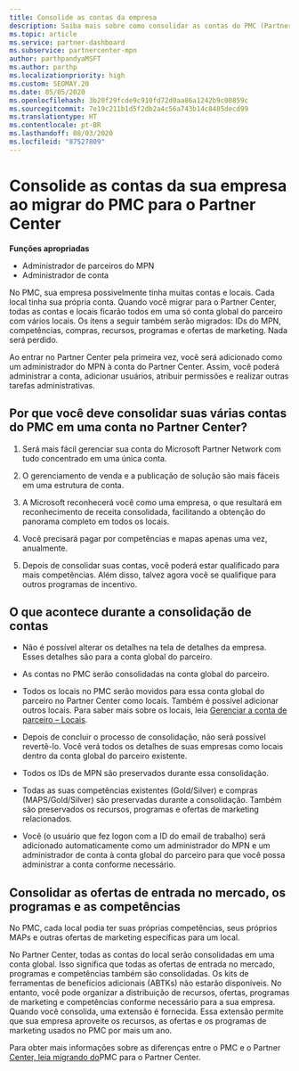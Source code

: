 ```yaml
---
title: Consolide as contas da empresa
description: Saiba mais sobre como consolidar as contas do PMC (Partner Membership Center) em uma conta no Partner Center. Aplica-se à migração do PMC para o Partner Center.
ms.topic: article
ms.service: partner-dashboard
ms.subservice: partnercenter-mpn
author: parthpandyaMSFT
ms.author: parthp
ms.localizationpriority: high
ms.custom: SEOMAY.20
ms.date: 05/05/2020
ms.openlocfilehash: 3b20f29fcde9c910fd72d0aa86a1242b9c00859c
ms.sourcegitcommit: 7e19c211b1d5f2db2a4c56a743b14c8485decd99
ms.translationtype: HT
ms.contentlocale: pt-BR
ms.lasthandoff: 08/03/2020
ms.locfileid: "87527809"
---
```

# <a name="consolidate-your-company-accounts-when-migrating-from-pmc-to-partner-center"></a>Consolide as contas da sua empresa ao migrar do PMC para o Partner Center

**Funções apropriadas**

- Administrador de parceiros do MPN
- Administrador de conta

No PMC, sua empresa possivelmente tinha muitas contas e locais. Cada local tinha sua própria conta. Quando você migrar para o Partner Center, todas as contas e locais ficarão todos em uma só conta global do parceiro com vários locais. Os itens a seguir também serão migrados: IDs do MPN, competências, compras, recursos, programas e ofertas de marketing. Nada será perdido.

Ao entrar no Partner Center pela primeira vez, você será adicionado como um administrador do MPN à conta do Partner Center. Assim, você poderá administrar a conta, adicionar usuários, atribuir permissões e realizar outras tarefas administrativas.

## <a name="why-should-you-consolidate-your-multiple-accounts-in-pmc-into-one-account-in-partner-center"></a>Por que você deve consolidar suas várias contas do PMC em uma conta no Partner Center?

1. Será mais fácil gerenciar sua conta do Microsoft Partner Network com tudo concentrado em uma única conta.

2. O gerenciamento de venda e a publicação de solução são mais fáceis em uma estrutura de conta.

3. A Microsoft reconhecerá você como uma empresa, o que resultará em reconhecimento de receita consolidada, facilitando a obtenção do panorama completo em todos os locais.  

4. Você precisará pagar por competências e mapas apenas uma vez, anualmente.

5. Depois de consolidar suas contas, você poderá estar qualificado para mais competências. Além disso, talvez agora você se qualifique para outros programas de incentivo.

## <a name="what-happens-during-consolidation-of-accounts"></a>O que acontece durante a consolidação de contas

- Não é possível alterar os detalhes na tela de detalhes da empresa. Esses detalhes são para a conta global do parceiro.

- As contas no PMC serão consolidadas na conta global do parceiro.

- Todos os locais no PMC serão movidos para essa conta global do parceiro no Partner Center como locais. Também é possível adicionar outros locais. Para saber mais sobre os locais, leia [Gerenciar a conta de parceiro – Locais](manage-locations.md).

- Depois de concluir o processo de consolidação, não será possível revertê-lo. Você verá todos os detalhes de suas empresas como locais dentro da conta global do parceiro existente. 

- Todos os IDs de MPN são preservados durante essa consolidação.

- Todas as suas competências existentes (Gold/Silver) e compras (MAPS/Gold/Silver) são preservadas durante a consolidação. Também são preservados os recursos, programas e ofertas de marketing relacionados.

- Você (o usuário que fez logon com a ID do email de trabalho) será adicionado automaticamente como um administrador do MPN e um administrador de conta à conta global do parceiro para que você possa administrar a conta conforme necessário.

## <a name="consolidating-your-go-to-market-offers-programs-and-competencies"></a>Consolidar as ofertas de entrada no mercado, os programas e as competências

No PMC, cada local podia ter suas próprias competências, seus próprios MAPs e outras ofertas de marketing específicas para um local.

No Partner Center, todas as contas do local serão consolidadas em uma conta global. Isso significa que todas as ofertas de entrada no mercado, programas e competências também são consolidadas. Os kits de ferramentas de benefícios adicionais (ABTKs) não estarão disponíveis. No entanto, você pode organizar a distribuição de recursos, ofertas, programas de marketing e competências conforme necessário para a sua empresa. Quando você consolida, uma extensão é fornecida. Essa extensão permite que sua empresa aproveite os recursos, as ofertas e os programas de marketing usados no PMC por mais um ano.

Para obter mais informações sobre as diferenças entre o PMC e o Partner [Center, leia migrando do](guide-to-migration.md)PMC para o Partner Center.
